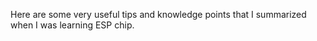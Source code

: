 Here are some very useful tips and knowledge points that I summarized when I was learning ESP chip.
